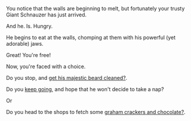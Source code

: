 You notice that the walls are beginning to melt, but fortunately
your trusty Giant Schnauzer has just arrived. 

And he. Is. Hungry. 

He begins to eat at the walls, chomping at them with his powerful (yet adorable) jaws. 

Great! You're free! 

Now, you're faced with a choice. 

Do you stop, and [get his majestic beard cleaned?](beard-groom/beard-groom.md).

Do you [keep going](/nap/nap.md), and hope that he won't decide to take a nap? 

Or

Do you head to the shops to fetch some [graham crackers and chocolate?](/insulin/insulin.md).
